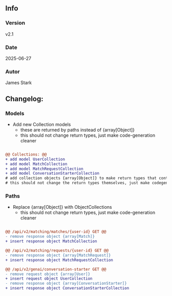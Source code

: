 ## Info
### Version
v2.1
### Date
2025-06-27
### Autor
James Stark
## Changelog:

### Models
- Add new Collection models
    - these are returned by paths instead of {array[Object]}
    - this should not change return types, just make code-generation cleaner

``` diff

@@ Collections: @@
+ add model UserCollection
+ add model MatchCollection
+ add model MatchRequestCollection
+ add model ConversationStarterCollection
# add collection objects {array[Object]} to make return types that contain several objects cleaner
# this should not change the return types themselves, just make codegen cleaner


```

### Paths
- Replace {array[Object]} with ObjectCollections
    - this should not change return types, just make code-generation cleaner

``` diff

@@ /api/v2/matching/matches/{user-id} GET @@
- remove response object {array[Match]}
+ insert response object MatchCollection

@@ /api/v2/matching/requests/{user-id} GET @@
- remove response object {array[MatchRequest]}
+ insert response object MatchRequestCollection

@@ /api/v2/genai/conversation-starter GET @@
- remove request object {array[User]}
+ insert request object UserCollection
- remove response object {array[ConversationStarter]}
+ insert response object ConversationStarterCollection


```
